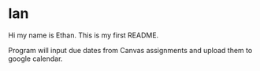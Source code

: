 # Ian

Hi my name is Ethan. This is my first README.

Program will input due dates from Canvas assignments and upload them to google calendar.
